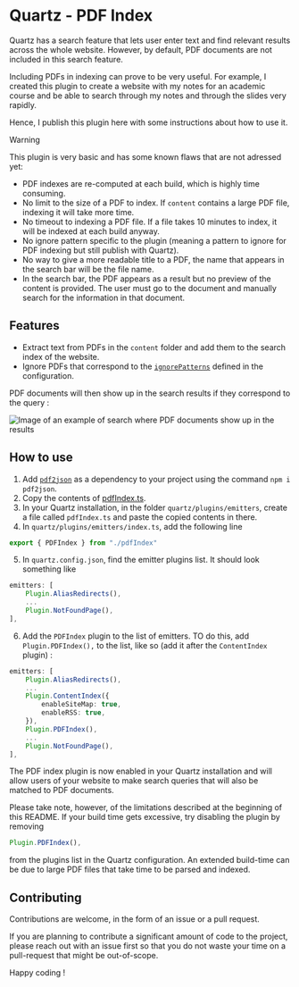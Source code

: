 # Quartz - PDF Index

Quartz has a search feature that lets user enter text and find relevant results across the whole website. However, by default, PDF documents are not included in this search feature.

Including PDFs in indexing can prove to be very useful. For example, I created this plugin to create a website with my notes for an academic course and be able to search through my notes and through the slides very rapidly.

Hence, I publish this plugin here with some instructions about how to use it.

> [!WARNING]
> This plugin is very basic and has some known flaws that are not adressed yet:
>
> - PDF indexes are re-computed at each build, which is highly time consuming.
> - No limit to the size of a PDF to index. If `content` contains a large PDF file, indexing it will take more time.
> - No timeout to indexing a PDF file. If a file takes 10 minutes to index, it will be indexed at each build anyway.
> - No ignore pattern specific to the plugin (meaning a pattern to ignore for PDF indexing but still publish with Quartz).
> - No way to give a more readable title to a PDF, the name that appears in the search bar will be the file name.
> - In the search bar, the PDF appears as a result but no preview of the content is provided. The user must go to the document and manually search for the information in that document.

## Features

- Extract text from PDFs in the `content` folder and add them to the search index of the website.
- Ignore PDFs that correspond to the [`ignorePatterns`](https://quartz.jzhao.xyz/configuration) defined in the configuration.

PDF documents will then show up in the search results if they correspond to the query :

![Image of an example of search where PDF documents show up in the results](example-search.png)

## How to use

1. Add [`pdf2json`](https://www.npmjs.com/package/pdf2json) as a dependency to your project using the command `npm i pdf2json`.
2. Copy the contents of [pdfIndex.ts](pdfIndex.ts).
3. In your Quartz installation, in the folder `quartz/plugins/emitters`, create a file called `pdfIndex.ts` and paste the copied contents in there.
4. In `quartz/plugins/emitters/index.ts`, add the following line
```typescript
export { PDFIndex } from "./pdfIndex"
```
5. In `quartz.config.json`, find the emitter plugins list. It should look something like
```typescript
emitters: [
    Plugin.AliasRedirects(),
    ...
    Plugin.NotFoundPage(),
],
```
6. Add the `PDFIndex` plugin to the list of emitters. TO do this, add `Plugin.PDFIndex(),` to the list, like so (add it after the `ContentIndex` plugin) :
```typescript
emitters: [
    Plugin.AliasRedirects(),
    ...
    Plugin.ContentIndex({
        enableSiteMap: true,
        enableRSS: true,
    }),
    Plugin.PDFIndex(),
    ...
    Plugin.NotFoundPage(),
],
```

The PDF index plugin is now enabled in your Quartz installation and will allow users of your website to make search queries that will also be matched to PDF documents.

Please take note, however, of the limitations described at the beginning of this README. If your build time gets excessive, try disabling the plugin by removing

```typescript
Plugin.PDFIndex(),
```

from the plugins list in the Quartz configuration. An extended build-time can be due to large PDF files that take time to be parsed and indexed.

## Contributing

Contributions are welcome, in the form of an issue or a pull request.

If you are planning to contribute a significant amount of code to the project, please reach out with an issue first so that you do not waste your time on a pull-request that might be out-of-scope.

Happy coding !